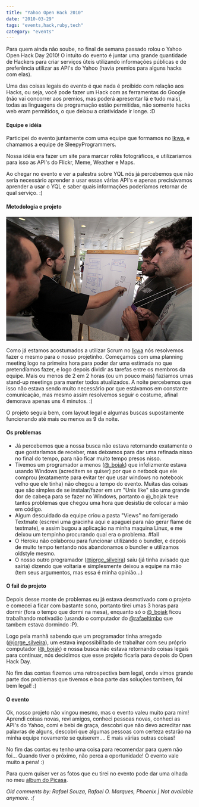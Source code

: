 ```yaml
---
title: "Yahoo Open Hack 2010"
date: "2010-03-29"
tags: "events,hack,ruby,tech"
category: "events"
---
```


Para quem ainda não soube, no final de semana passado rolou o Yahoo
Open Hack Day 2010! O intuito do evento é juntar uma grande quantidade
de Hackers para criar serviços úteis utilizando informações públicas e
de preferência utilizar as API's do Yahoo (havia premios para alguns
hacks com elas).

Uma das coisas legais do evento é que nada é proibido com relação aos
Hacks, ou seja, você pode fazer um Hack com as ferramentas do Google
(não vai concorrer aos premios, mas poderá apresentar lá e tudo mais),
todas as linguagens de programação estão permitidas, não somente hacks
web eram permitidos, o que deixou a criatividade ir longe. :D

#### Equipe e idéia ####

Participei do evento juntamente com uma equipe que formamos no
[Ikwa](www.ikwa.com.br), e chamamos a equipe de SleepyProgrammers.

Nossa idéia era fazer um site para marcar rolês fotográficos, e
utilizaríamos para isso as API's do Flickr, Meme, Weather e Maps.

Ao chegar no evento e ver a palestra sobre YQL nós já percebemos que
não seria necessário aprender a usar essas várias API's e apenas
precisávamos aprender a usar o YQL e saber quais informações
poderíamos retornar de qual serviço. :)

#### Metodologia e projeto ####

[![Foto da equipe do Openhack](/images/posts/openhack.jpg "Equipe do Openhack")](/images/posts/openhack.jpg "Equipe do openhack")

Como já estamos acostumados a utilizar Scrum no
[Ikwa](www.ikwa.com.br) nós resolvemos fazer o mesmo para o nosso
projetinho. Começamos com uma planning meeting logo na primeira hora
para poder dar uma estimada no que pretendíamos fazer, e logo depois
dividir as tarefas entre os membros da equipe.  Mais ou menos de 2 em
2 horas (ou um pouco mais) fazíamos umas stand-up meetings para manter
todos atualizados. A noite percebemos que isso não estava sendo muito
necessário por que estávamos em constante comunicação, mas mesmo assim
resolvemos seguir o costume, afinal demorava apenas uns 4 minutos. :)

O projeto seguia bem, com layout legal e algumas buscas supostamente
funcionando até mais ou menos as 9 da noite.

#### Os problemas ####

* Já percebemos que a nossa busca não estava retornando exatamente o que gostaríamos de receber, mas deixamos para dar uma refinada nisso no final do tempo, para não ficar muito tempo presos nisso.
* Tivemos um programador a menos ([@_bojak](http://twitter.com/_bojak)) que infelizmente estava usando Windows (acreditem se quiser) por que o netbook que ele comprou (exatamente para evitar ter que usar windows no notebook velho que ele tinha) não chegou a tempo do evento. Muitas das coisas que são simples de se instalar/fazer em um "Unix like" são uma grande dor de cabeça para se fazer no Windows, portanto o @_bojak teve tantos problemas que chegou uma hora que desistiu de colocar a mão em código.
* Algum descuidado da equipe criou a pasta "Views" no famigerado Textmate (escrevi uma gracinha aqui e apaguei para não gerar flame de textmate), e assim bugou a aplicação na minha maquina Linux, e me deixou um tempinho procurando qual era o problema. #fail
* O Heroku não colaborou para funcionar utilizando o bundler, e depois de muito tempo tentando nós abandonamos o bundler e utilizamos oldstyle mesmo.
* O nosso outro programador ([@jorge_silveira](http://twitter.com/jorge_silveira)) saiu (já tinha avisado que sairia) dizendo que voltaria e simplesmente deixou a equipe na mão (tem seus argumentos, mas essa é minha opinião...)

#### O fail do projeto ####

Depois desse monte de problemas eu já estava desmotivado com o projeto
e comecei a ficar com bastante sono, portanto tirei umas 3 horas para
dormir (fora o tempo que dormi na mesa), enquanto só o
[@_bojak](http://twitter.com/_bojak) ficou trabalhando motivadão
(usando o computador do [@rafaeltimbo](http://twitter.com/rafaeltimbo)
que tambem estava dormindo :P).

Logo pela manhã sabendo que um programador tinha arregado
([@jorge_silveira](http://twitter.com/jorge_silveira)), um estava
impossibilitado de trabalhar com seu próprio computador
([@_bojak](http://twitter.com/_bojak)) e nossa busca não estava
retornando coisas legais para continuar, nós decidimos que esse
projeto ficaria para depois do Open Hack Day.

No fim das contas fizemos uma retrospectiva bem legal, onde vimos
grande parte dos problemas que tivemos e boa parte das soluções
tambem, foi bem legal! :)

#### O evento ####

Ok, nosso projeto não vingou mesmo, mas o evento valeu muito para mim!
Aprendi coisas novas, revi amigos, conheci pessoas novas, conheci as
API's do Yahoo, comi e bebi de graça, descobri que não devo acreditar
nas palavras de alguns, descobri que algumas pessoas com certeza
estarão na minha equipe novamente se quiserem.... E mais várias outras
coisas!

No fim das contas eu tenho uma coisa para recomendar para quem não
foi... Quando tiver o próximo, não perca a oportunidade! O evento vale
muito a pena! :)

Para quem quiser ver as fotos que eu tirei no evento pode dar uma
olhada no meu [album do
Picasa](http://picasaweb.google.com/Willian.molinari/Openhack?feat=directlink).



_Old comments by: Rafael Souza, Rafael O. Marques, Phoenix | Not available anymore. :(_
